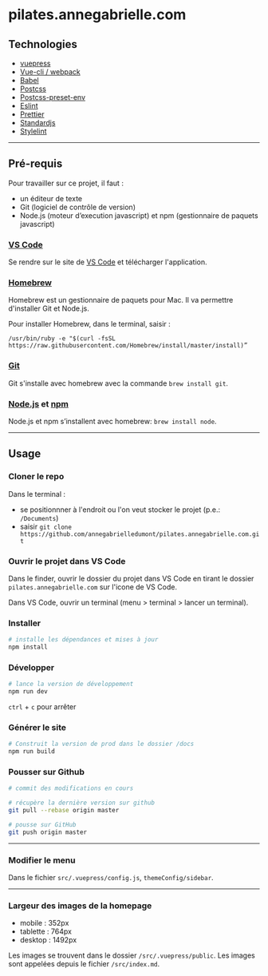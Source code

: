 # pilates.annegabrielle.com

## Technologies

- [vuepress](https://vuepress.vuejs.org/)
- [Vue-cli / webpack](https://cli.vuejs.org/)
- [Babel](https://babeljs.io/)
- [Postcss](https://postcss.org/)
- [Postcss-preset-env](https://preset-env.cssdb.org/)
- [Eslint](https://eslint.org/)
- [Prettier](https://prettier.io/)
- [Standardjs](https://standardjs.com/)
- [Stylelint](https://stylelint.io/)

---

## Pré-requis

Pour travailler sur ce projet, il faut :

- un éditeur de texte
- Git (logiciel de contrôle de version)
- Node.js (moteur d’execution javascript) et npm (gestionnaire de paquets javascript)

### [VS Code](https://code.visualstudio.com/)

Se rendre sur le site de [VS Code](https://code.visualstudio.com/) et télécharger l'application.

### [Homebrew](https://brew.sh/)

Homebrew est un gestionnaire de paquets pour Mac. Il va permettre d'installer Git et Node.js.

Pour installer Homebrew, dans le terminal, saisir :

```
/usr/bin/ruby -e "$(curl -fsSL https://raw.githubusercontent.com/Homebrew/install/master/install)”
```

### [Git](https://git-scm.com/)

Git s'installe avec homebrew avec la commande `brew install git`.

### [Node.js](https://nodejs.org) et [npm](https://www.npmjs.com/)

Node.js et npm s’installent avec homebrew: `brew install node`.

---

## Usage

### Cloner le repo

Dans le terminal :

- se positionnner à l'endroit ou l'on veut stocker le projet (p.e.: `/Documents`)
- saisir `git clone https://github.com/annegabrielledumont/pilates.annegabrielle.com.git`

### Ouvrir le projet dans VS Code

Dans le finder, ouvrir le dossier du projet dans VS Code en tirant le dossier `pilates.annegabrielle.com` sur l'icone de VS Code.

Dans VS Code, ouvrir un terminal (menu > terminal > lancer un terminal).

### Installer

```bash
# installe les dépendances et mises à jour
npm install
```

### Développer

```bash
# lance la version de développement
npm run dev
```

`ctrl` + `c` pour arrêter

### Générer le site

```bash
# Construit la version de prod dans le dossier /docs
npm run build
```

### Pousser sur Github

```bash
# commit des modifications en cours

# récupère la dernière version sur github
git pull --rebase origin master

# pousse sur GitHub
git push origin master
```
*** 

### Modifier le menu

Dans le fichier `src/.vuepress/config.js`, `themeConfig/sidebar`.

***

### Largeur des images de la homepage

- mobile : 352px
- tablette : 764px
- desktop : 1492px

Les images se trouvent dans le dossier `/src/.vuepress/public`.
Les images sont appelées depuis le fichier `/src/index.md`.

